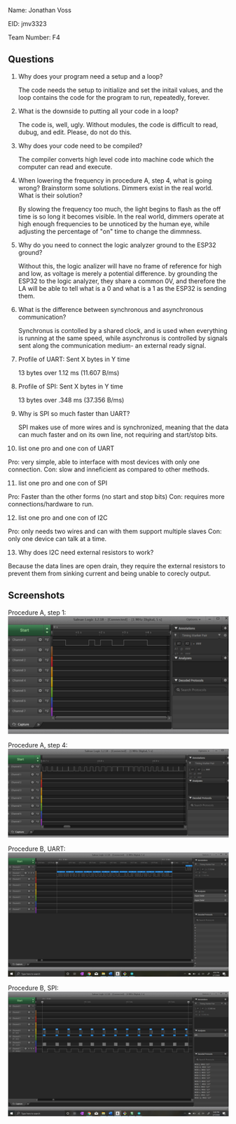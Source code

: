 Name: Jonathan Voss

EID: jmv3323

Team Number: F4

## Questions

1. Why does your program need a setup and a loop?

    The code needs the setup to initialize and set the initail values, and the loop contains the code for the program to run, repeatedly, forever.

2. What is the downside to putting all your code in a loop?

    The code is, well, ugly. Without modules, the code is difficult to read, dubug, and edit. Please, do not do this.

3. Why does your code need to be compiled?

    The compiler converts high level code into machine code which the computer can read and execute.

4. When lowering the frequency in procedure A, step 4, what is going wrong? Brainstorm some solutions. Dimmers exist in the real world. What is their solution?

    By slowing the frequency too much, the light begins to flash as the off time is so long it becomes visible. In the real world, dimmers operate at high enough 
	frequencies to be unnoticed by the human eye, while adjusting the percentage of "on" time to change the dimmness.

5. Why do you need to connect the logic analyzer ground to the ESP32 ground?

    Without this, the logic analizer will have no frame of reference for high and low, as voltage is merely a potential difference. by grounding the ESP32 to the 
	logic analyzer, they share a common 0V, and therefore the LA will be able to tell what is a 0 and what is a 1 as the ESP32 is sending them.

6. What is the difference between synchronous and asynchronous communication?

    Synchronus is contolled by a shared clock, and is used when everything is running at the same speed, while asynchronus is controlled by signals sent along the 
	communication medium- an external ready signal.

7. Profile of UART: Sent X bytes in Y time 

    13 bytes over 1.12 ms (11.607 B/ms)

8. Profile of SPI: Sent X bytes in Y time

    13 bytes over .348 ms (37.356 B/ms)

9. Why is SPI so much faster than UART?

    SPI makes use of more wires and is synchronized, meaning that the data can much faster and on its own line, not requiring and start/stop bits.

10. list one pro and one con of UART

Pro: very simple, able to interface with most devices with only one connection.
Con: slow and inneficient as compared to other methods.

11. list one pro and one con of SPI

Pro: Faster than the other forms (no start and stop bits)
Con: requires more connections/hardware to run.

12. list one pro and one con of I2C

Pro: only needs two wires and can with them support multiple slaves
Con: only one device can talk at a time.

13. Why does I2C need external resistors to work?

Because the data lines are open drain, they require the external resistors to prevent them from sinking current and being unable to corecly output.

## Screenshots

Procedure A, step 1:
![oops](img/TimedBlink.png)

Procedure A, step 4:
![oops](img/dimmer.png)

Procedure B, UART:
![oops](img/UARTtest.png)

Procedure B, SPI:
![oops](img/SPItest.png)
